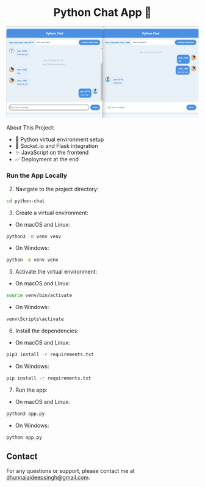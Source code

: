 <h1 align="center">Python Chat App 💬</h1>

![Demo App](/ChatApp.png)


About This Project:

-   🚀 Python virtual environment setup
-   💬 Socket.io and Flask integration
-   ✨ JavaScript on the frontend
-   ✅ Deployment at the end

### Run the App Locally


2. Navigate to the project directory:

```bash
cd python-chat
```

3. Create a virtual environment:

-   On macOS and Linux:

```bash
python3 -m venv venv
```

-   On Windows:

```bash
python -m venv venv
```

5. Activate the virtual environment:

-   On macOS and Linux:

```bash
source venv/bin/activate
```

-   On Windows:

```bash
venv\Scripts\activate
```

6. Install the dependencies:

-   On macOS and Linux:

```bash
pip3 install -r requirements.txt
```

-   On Windows:

```bash
pip install -r requirements.txt
```

7. Run the app:

-   On macOS and Linux:

```bash
python3 app.py
```

-   On Windows:

```bash
python app.py
```


## Contact
For any questions or support, please contact me at [dhunnajaideepsingh@gmail.com](dhunnajaideepsingh@gmail.com).

